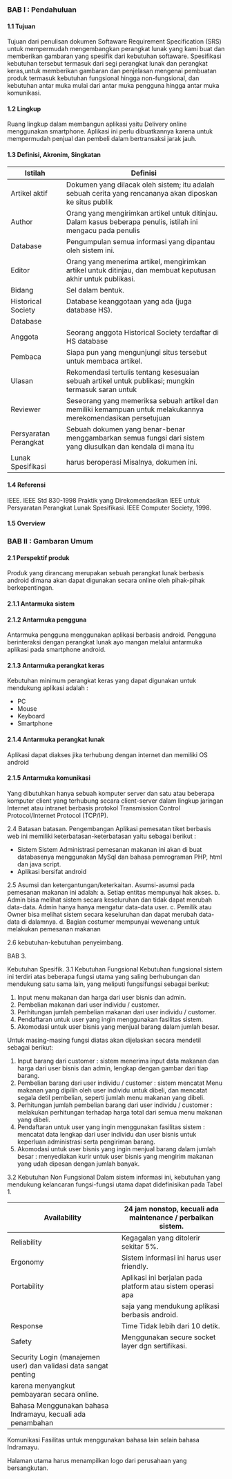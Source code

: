 ### BAB I : Pendahuluan
#### 1.1 Tujuan
Tujuan dari penulisan dokumen Softaware Requirement Specification (SRS) untuk mempermudah mengembangkan perangkat lunak yang kami buat dan memberikan gambaran yang spesifik dari kebutuhan softaware. Spesifikasi kebutuhan tersebut termasuk dari segi perangkat lunak dan perangkat keras,untuk memberikan gambaran dan penjelasan mengenai pembuatan produk termasuk kebutuhan fungsional hingga non-fungsional, dan kebutuhan antar muka mulai dari antar muka pengguna hingga antar muka komunikasi.
#### 1.2 Lingkup
Ruang lingkup dalam membangun aplikasi yaitu Delivery online menggunakan smartphone. Aplikasi ini perlu dibuatkannya karena untuk mempermudah penjual dan pembeli dalam bertransaksi jarak jauh.
#### 1.3 Definisi, Akronim, Singkatan
|      Istilah         |               Definisi                                                                                        |
|----------------------|---------------------------------------------------------------------------------------------------------------|
|   Artikel aktif      | Dokumen yang dilacak oleh sistem; itu adalah sebuah cerita yang rencananya akan diposkan ke situs publik      |
|   Author             | Orang yang mengirimkan artikel untuk ditinjau. Dalam kasus beberapa penulis, istilah ini mengacu pada penulis |  |                      | utama, dengan siapa semua komunikasi dibuat.                                                                  |
|   Database           | Pengumpulan semua informasi yang dipantau oleh sistem ini.                                                    |
|   Editor             | Orang yang menerima artikel, mengirimkan artikel untuk ditinjau, dan membuat keputusan akhir untuk publikasi. |
|   Bidang             | Sel dalam bentuk.                                                                                             |
|   Historical Society | Database keanggotaan yang ada (juga database HS).                                                             |
|   Database           |                                                                                                               |
|   Anggota            | Seorang anggota Historical Society terdaftar di HS database                                                   |
|   Pembaca            | Siapa pun yang mengunjungi situs tersebut untuk membaca artikel.                                              |
|   Ulasan             | Rekomendasi tertulis tentang kesesuaian sebuah artikel untuk publikasi; mungkin termasuk saran untuk          |  |                      |                                                                                                               |
|   Reviewer           | Seseorang yang memeriksa sebuah artikel dan memiliki kemampuan untuk melakukannya merekomendasikan persetujuan|  |                      | artikel untuk publikasi atau mohon agar perubahan dilakukan di artikel.                                       |
| Persyaratan Perangkat| Sebuah dokumen yang benar-benar menggambarkan semua fungsi dari sistem yang diusulkan dan kendala di mana itu |
| Lunak Spesifikasi    | harus beroperasi Misalnya, dokumen ini.                                                                       |

#### 1.4 Referensi
IEEE. IEEE Std 830-1998 Praktik yang Direkomendasikan IEEE untuk Persyaratan Perangkat Lunak
Spesifikasi. IEEE Computer Society, 1998.
#### 1.5 Overview
### BAB II : Gambaran Umum
#### 2.1 Perspektif produk
Produk yang dirancang merupakan sebuah perangkat lunak berbasis android
dimana akan dapat digunakan secara online oleh pihak-pihak berkepentingan.
#### 2.1.1 Antarmuka sistem
#### 2.1.2 Antarmuka pengguna
Antarmuka pengguna menggunakan aplikasi berbasis android. Pengguna berinteraksi dengan perangkat lunak ayo mangan melalui antarmuka aplikasi pada smartphone android.
#### 2.1.3 Antarmuka perangkat keras
Kebutuhan minimum perangkat keras yang dapat digunakan untuk mendukung aplikasi adalah :

- PC
- Mouse
- Keyboard
- Smartphone 
#### 2.1.4 Antarmuka perangkat lunak
Aplikasi dapat diakses jika terhubung dengan internet dan memiliki OS android
#### 2.1.5 Antarmuka komunikasi
Yang dibutuhkan hanya sebuah komputer server dan satu atau
beberapa komputer client yang terhubung secara client-server dalam
lingkup jaringan Internet atau intranet berbasis protokol Transmission
Control Protocol/Internet Protocol (TCP/IP).


2.4 Batasan batasan.
Pengembangan Aplikasi pemesatan tiket berbasis web ini memiliki keterbatasan-keterbatasan yaitu sebagai berikut  :
-	Sistem Sistem Administrasi pemesanan makanan ini akan di buat databasenya menggunakan MySql dan bahasa pemrograman PHP, html dan java script. 
-	 Aplikasi bersifat android

2.5 Asumsi dan ketergantungan/keterkaitan.
Asumsi-asumsi pada pemesanan makanan ini adalah:
a.   Setiap entitas mempunyai hak akses.
b.  Admin bisa melihat sistem secara keseluruhan dan tidak dapat merubah data-data. Admin hanya hanya mengatur data-data user.
c.   Pemilik atau Owner bisa melihat sistem secara keseluruhan dan dapat merubah data-data di dalamnya.
d.  Bagian costumer mempunyai wewenang untuk melakukan pemesanan makanan

2.6 kebutuhan-kebutuhan penyeimbang.

BAB 3.

Kebutuhan Spesifik.
 3.1 Kebutuhan Fungsional
Kebutuhan fungsional sistem ini terdiri atas beberapa fungsi utama yang
saling berhubungan dan mendukung satu sama lain, yang meliputi fungsifungsi
sebagai berikut:
1. Input menu makanan dan harga dari user bisnis dan admin.
2. Pembelian makanan dari user individu / customer.
3. Perhitungan jumlah pembelian makanan dari user individu / customer.
4. Pendaftaran untuk user yang ingin menggunakan fasilitas sistem.
5. Akomodasi untuk user bisnis yang menjual barang dalam jumlah besar.

Untuk masing-masing fungsi diatas akan dijelaskan secara mendetil
sebagai berikut:
1. Input barang dari customer : sistem menerima input data makanan dan harga dari
user bisnis dan admin, lengkap dengan gambar dari tiap barang.
2. Pembelian barang dari user individu / customer : sistem mencatat
Menu makanan yang dipilih oleh user individu untuk dibeli, dan
mencatat segala detil pembelian, seperti jumlah menu makanan yang dibeli.
3. Perhitungan jumlah pembelian barang dari user individu / customer : 
melakukan perhitungan terhadap harga total dari semua menu makanan yang
dibeli.
4. Pendaftaran untuk user yang ingin menggunakan fasilitas sistem :
mencatat data lengkap dari user individu dan user bisnis untuk
keperluan administrasi serta pengiriman barang.
5. Akomodasi untuk user bisnis yang ingin menjual barang dalam jumlah
besar : menyediakan kurir untuk user bisnis yang mengirim makanan yang udah dipesan dengan jumlah banyak.

3.2 Kebutuhan Non Fungsional
Dalam sistem informasi ini, kebutuhan yang mendukung kelancaran
fungsi-fungsi utama dapat didefinisikan pada Tabel 1.

|  Availability 			|  24 jam nonstop, kecuali ada maintenance / perbaikan sistem.   	|
-------------------------------------------|--------------------------------------------------------------------------------------|
|  Reliability 			  |  Kegagalan yang ditolerir sekitar 5%.			  	|
|  Ergonomy 			|  Sistem informasi ini harus user friendly.			 	 |
|  Portability 			|  Aplikasi ini berjalan pada platform atau sistem operasi apa     	 |
|  				|  saja yang mendukung aplikasi berbasis android.		  |
| Response 			|  Time Tidak lebih dari 10 detik.				  |
|  Safety				|  Menggunakan secure socket layer dgn sertifikasi. 		  |
Security 				Login (manajemen user) dan validasi data sangat penting  	  |
karena menyangkut pembayaran secara online.		  |
Bahasa				Menggunakan bahasa Indramayu, kecuali ada penambahan 	  |
Komunikasi			Fasilitas untuk menggunakan bahasa lain selain bahasa Indramayu.

Halaman utama harus menampilkan logo dari perusahaan yang bersangkutan.


